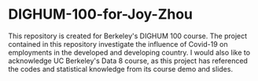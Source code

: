 # DIGHUM-100-for-Joy-Zhou
This repository is created for Berkeley's DIGHUM 100 course.
The project contained in this repository investigate the influence of Covid-19 on employments in the developed and developing country. I would also like to acknowledge UC Berkeley's Data 8 course, as this project has referenced the codes and statistical knowledge from its course demo and slides. 
